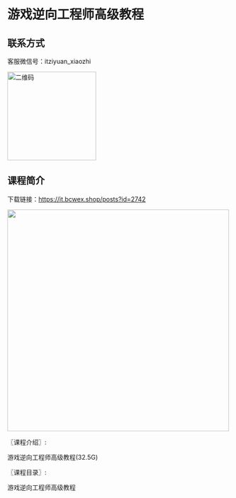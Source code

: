 # 游戏逆向工程师高级教程

## 联系方式

客服微信号：itziyuan_xiaozhi

<img src="https://ziyuanyun.oss-cn-guangzhou.aliyuncs.com/common/20240614073449/666b82192834a.jpg" width="200" height="200" alt="二维码">

## 课程简介

下载链接：https://it.bcwex.shop/posts?id=2742

<img src="https://ziyuanyun.oss-cn-guangzhou.aliyuncs.com/yun/20240515184253/664491ad08dbb.jpg" width="500" alt="">

  〖课程介绍〗:

 游戏逆向工程师高级教程(32.5G)

 〖课程目录〗:

 游戏逆向工程师高级教程



  